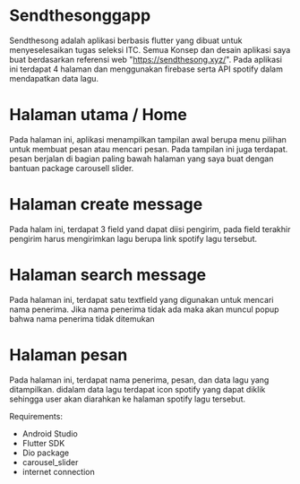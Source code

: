 # Sendthesonggapp

Sendthesong adalah aplikasi berbasis flutter yang dibuat untuk menyeselesaikan tugas seleksi ITC. Semua Konsep dan desain aplikasi saya buat berdasarkan referensi web "https://sendthesong.xyz/". Pada aplikasi ini terdapat 4 halaman dan menggunakan firebase serta API spotify dalam mendapatkan data lagu.

# Halaman utama / Home
  Pada halaman ini, aplikasi menampilkan tampilan awal berupa menu pilihan untuk membuat pesan atau mencari pesan. Pada tampilan ini juga terdapat. pesan berjalan di bagian paling bawah halaman yang saya buat dengan bantuan    package carousell slider. 
# Halaman create message 
  Pada halam ini, terdapat 3 field yand dapat diisi pengirim, pada field terakhir pengirim harus mengirimkan lagu berupa link spotify lagu tersebut.
# Halaman search message
  Pada halaman ini, terdapat satu textfield yang digunakan untuk mencari nama penerima. Jika nama penerima tidak ada maka akan muncul popup bahwa nama penerima tidak ditemukan
# Halaman pesan
  Pada halaman ini, terdapat nama penerima, pesan, dan data lagu yang ditampilkan. didalam data lagu terdapat icon spotify yang dapat diklik sehingga user akan diarahkan ke halaman spotify lagu tersebut.

Requirements:
  -  Android Studio
  -  Flutter SDK
  -  Dio package
  -  carousel_slider
  -  internet connection

